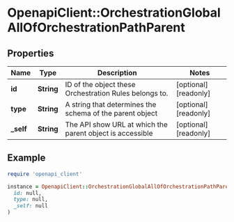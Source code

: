 # OpenapiClient::OrchestrationGlobalAllOfOrchestrationPathParent

## Properties

| Name | Type | Description | Notes |
| ---- | ---- | ----------- | ----- |
| **id** | **String** | ID of the object these Orchestration Rules belongs to. | [optional][readonly] |
| **type** | **String** | A string that determines the schema of the parent object | [optional][readonly] |
| **_self** | **String** | The API show URL at which the parent object is accessible | [optional][readonly] |

## Example

```ruby
require 'openapi_client'

instance = OpenapiClient::OrchestrationGlobalAllOfOrchestrationPathParent.new(
  id: null,
  type: null,
  _self: null
)
```

